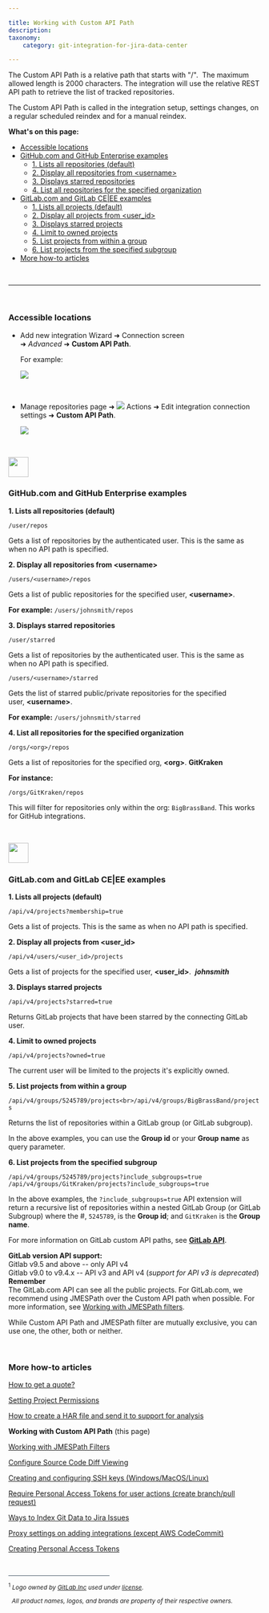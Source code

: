 ```yaml
---

title: Working with Custom API Path
description:
taxonomy:
    category: git-integration-for-jira-data-center

---
```


The Custom API Path is a relative path that starts with "/".  The maximum allowed length is 2000 characters. The integration will use the relative REST API path to retrieve the list of tracked repositories.

The Custom API Path is called in the integration setup, settings changes, on a regular scheduled reindex and for a manual reindex.

**What's on this page:**
- [Accessible locations](#accessible-locations)
- [GitHub.com and GitHub Enterprise examples](#githubcom-and-github-enterprise-examples)
  - [1. Lists all repositories (default)](#1-lists-all-repositories-default)
  - [2. Display all repositories from \<username\>](#2-display-all-repositories-from-username)
  - [3. Displays starred repositories](#3-displays-starred-repositories)
  - [4. List all repositories for the specified organization](#4-list-all-repositories-for-the-specified-organization)
- [GitLab.com and GitLab CE|EE examples](#gitlabcom-and-gitlab-ceee-examples)
  - [1. Lists all projects (default)](#1-lists-all-projects-default)
  - [2. Display all projects from \<user\_id\>](#2-display-all-projects-from-user_id)
  - [3. Displays starred projects](#3-displays-starred-projects)
  - [4. Limit to owned projects](#4-limit-to-owned-projects)
  - [5. List projects from within a group](#5-list-projects-from-within-a-group)
  - [6. List projects from the specified subgroup](#6-list-projects-from-the-specified-subgroup)
- [More how-to articles](#more-how-to-articles)

&nbsp;
* * *
&nbsp;

### Accessible locations

*   Add new integration Wizard ➜ Connection screen ➜ _Advanced_ ➜ **Custom API Path**.

    For example:

    ![](/wp-content/uploads/gij-gitserver-github-custom-api-path-01.png)

&nbsp;

*   Manage repositories page ➜ ![](/wp-content/uploads/actions-icon.png) Actions ➜ Edit integration connection settings ➜ **Custom API Path**.

    ![](/wp-content/uploads/gij-gitserver-actions-int-conn-cfg-custom-apipath.png)

&nbsp;

<div id='githubcom-and-github-enterprise-examples'></div> <!-- set anchor -->
<img src='/wp-content/uploads/github-mobile-dark.png' width=40 height=40 style='margin-bottom:10px;display:block;' />

### GitHub\.com and GitHub Enterprise examples

**1\. Lists all repositories (default)**

`/user/repos`

Gets a list of repositories by the authenticated user. This is the same as when no API path is specified.

**2\. Display all repositories from \<username\>**

`/users/<username>/repos`

Gets a list of public repositories for the specified user, **\<username\>**.

**For example:** `/users/johnsmith/repos`

**3\. Displays starred repositories**

`/user/starred`

Gets a list of repositories by the authenticated user. This is the same as when no API path is specified.

`/users/<username>/starred`

Gets the list of starred public/private repositories for the specified user, **\<username\>**.

**For example:** `/users/johnsmith/starred`

**4\. List all repositories for the specified organization**

`/orgs/<org>/repos`

Gets a list of repositories for the specified org, **\<org\>**. __GitKraken__

**For instance:**

`/orgs/GitKraken/repos`

This will filter for repositories only within the org: `BigBrassBand`. This works for GitHub integrations.

&nbsp;

<div id='gitlabcom-and-gitlab-ceee-examples'></div> <!-- set anchor -->
<img src='/wp-content/uploads/gij-gitlab-mobile.png' width=40 height=40 style='margin-bottom:10px;display:block;' />

### GitLab\.com and GitLab CE\|EE examples

**1\. Lists all projects (default)**

`/api/v4/projects?membership=true`

Gets a list of projects. This is the same as when no API path is specified.

**2\. Display all projects from \<user\_id\>**

`/api/v4/users/<user_id>/projects`

Gets a list of projects for the specified user, **\<user\_id\>**.  _**johnsmith**_

**3\. Displays starred projects**

`/api/v4/projects?starred=true`

Returns GitLab projects that have been starred by the connecting GitLab user.

**4\. Limit to owned projects**

`/api/v4/projects?owned=true`

The current user will be limited to the projects it's explicitly owned.

**5\. List projects from within a group**

`/api/v4/groups/5245789/projects<br>/api/v4/groups/BigBrassBand/projects`

Returns the list of repositories within a GitLab group (or GitLab subgroup).

In the above examples, you can use the **Group id** or your **Group** **name** as query parameter.

**6\. List projects from the specified subgroup**

`/api/v4/groups/5245789/projects?include_subgroups=true`
`/api/v4/groups/GitKraken/projects?include_subgroups=true`

In the above examples, the `?include_subgroups=true` API extension will return a recursive list of repositories within a nested GitLab Group (or GitLab Subgroup) where the #, `5245789`, is the **Group id**; and `GitKraken` is the **Group name**.

For more information on GitLab custom API paths, see <a href='https://docs.gitlab.com/ee/api/' target='_blank'><b>GitLab API</b></a>.

<div class="bbb-callout bbb--info">
    <div class="irow">
    <div class="ilogobox">
        <span class="logoimg"></span>
    </div>
    <div class="imsgbox">
        <b>GitLab version API support:</b><br>
        Gitlab v9.5 and above -- only API v4<br>
        Gitlab v9.0 to v9.4.x -- API v3 and API v4 (<i>support for API v3 is deprecated</i>)
    </div>
    </div>
</div>

<div class="bbb-callout bbb--note">
    <div class="irow">
    <div class="ilogobox">
        <span class="logoimg"></span>
    </div>
    <div class="imsgbox">
        <b>Remember</b><br>
        The GitLab.com API can see all the public projects. For GitLab.com, we recommend using JMESPath over the Custom API path when possible. For more information, see <a href='/git-integration-for-jira-data-center/working-with-jmespath-filters-gij-self-managed'>Working with JMESPath filters</a>.
    </div>
    </div>
</div>

While Custom API Path and JMESPath filter are mutually exclusive, you can use one, the other, both or neither.

&nbsp;

### More how-to articles

[How to get a quote?](/git-integration-for-jira-data-center/how-to-get-a-quote-gij-self-managed/)

[Setting Project Permissions](/git-integration-for-jira-data-center/Setting-Project-Permissions-gij-self-managed)

[How to create a HAR file and send it to support for analysis](/git-integration-for-jira-data-center/how-to-create-a-har-file-and-send-it-to-support-for-analysis-gij-self-managed/)

**Working with Custom API Path** (this page)

[Working with JMESPath Filters](/git-integration-for-jira-data-center/Working-with-JMESPath-Filters-gij-self-managed)

[Configure Source Code Diff Viewing](/git-integration-for-jira-data-center/configure-source-code-diff-viewing-gij-self-managed)

[Creating and configuring SSH keys (Windows/MacOS/Linux)](/git-integration-for-jira-data-center/creating-and-configuring-ssh-keys-windows-macos-linux-gij-self-managed)

[Require Personal Access Tokens for user actions (create branch/pull request)](/git-integration-for-jira-data-center/Require-Personal-Access-Tokens-for-user-actions-(create-branch-pull-request)-gij-self-managed)

[Ways to Index Git Data to Jira Issues](/git-integration-for-jira-data-center/Ways-to-Index-Git-Data-to-Jira-Issues-gij-self-managed)

[Proxy settings on adding integrations (except AWS CodeCommit)](/git-integration-for-jira-data-center/Proxy-settings-on-adding-integrations-(except-AWS-CodeCommit)-gij-self-managed)

[Creating Personal Access Tokens](/git-integration-for-jira-data-center/Creating-Personal-Access-Tokens-gij-self-managed)

&nbsp;
&nbsp;
&nbsp;
&nbsp;
&nbsp;

<div style='border-top: 1px solid #456; width: 40%; padding-bottom: 12px'></div>
<div style='font-size: 12px;'>
    <sup>1</sup> <i>Logo owned by <a href='https://gitlab.com/'>GitLab Inc</a> used under <a href='https://creativecommons.org/licenses/by-nc-sa/4.0/'>license</a>.
    <p>&nbsp;&nbsp;All product names, logos, and brands are property of their respective owners.</p></i>
</div>

